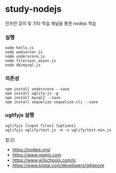 # study-nodejs

인프런 강의 및 기타 학습 채널을 통한 nodejs 학습

### 실행
```
node hello.js
node webserver.js
node underscore.js
node file/sync_async.js
node db/mysql.js
```

### 의존성
```
npm install underscore --save
npm install uglify-js -g
npm install mysql2 --save
npm install sequelize sequelize-cli --save
```

### uglifyjs 실행
```
uglifyjs [input files] [options]
uglifyjs uglify/test.js -m -o uglify/test.min.js
```

참고]
- https://nodejs.org/
- https://www.npmjs.com
- https://www.w3schools.com/js
- https://www.toptal.com/developers/gitignore